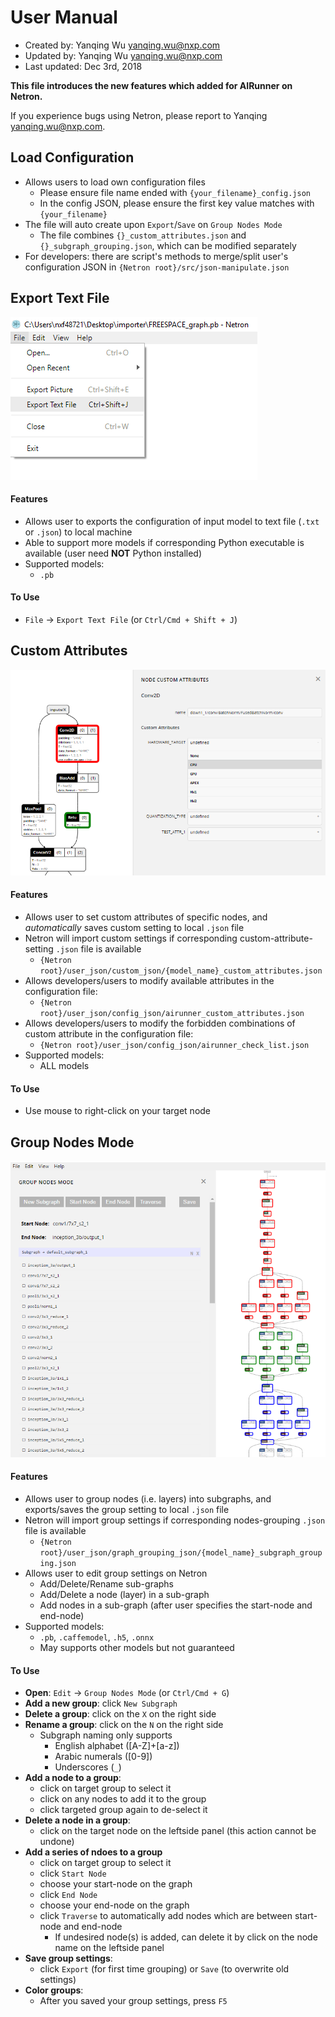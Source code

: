 # User Manual
- Created by: Yanqing Wu <yanqing.wu@nxp.com>
- Updated by: Yanqing Wu <yanqing.wu@nxp.com>
- Last updated: Dec 3rd, 2018

__This file introduces the new features which added for AIRunner on Netron.__

If you experience bugs using Netron, please report to Yanqing <yanqing.wu@nxp.com>.

## Load Configuration
- Allows users to load own configuration files
	- Please ensure file name ended with `{your_filename}_config.json`
	- In the config JSON, please ensure the first key value matches with `{your_filename}`
- The file will auto create upon `Export`/`Save` on `Group Nodes Mode`
	- The file combines `{}_custom_attributes.json` and `{}_subgraph_grouping.json`, which can be modified separately
- For developers: there are script's methods to merge/split user's configuration JSON in `{Netron root}/src/json-manipulate.json`

## Export Text File
![alt text][text_export]

#### Features
- Allows user to exports the configuration of input model to text file (`.txt` or `.json`) to local machine
- Able to support more models if corresponding Python executable is available (user need __NOT__ Python installed)
- Supported models:
	- `.pb`

#### To Use
- `File` -> `Export Text File` (or `Ctrl/Cmd + Shift + J`)

## Custom Attributes
![alt text][custom_attr]

#### Features
- Allows user to set custom attributes of specific nodes, and _automatically_ saves custom setting to local `.json` file
- Netron will import custom settings if corresponding custom-attribute-setting `.json` file is available
	- `{Netron root}/user_json/custom_json/{model_name}_custom_attributes.json`
- Allows developers/users to modify available attributes in the configuration file:
	- `{Netron root}/user_json/config_json/airunner_custom_attributes.json`
- Allows developers/users to modify the forbidden combinations of custom attribute in the configuration file:
	- `{Netron root}/user_json/config_json/airunner_check_list.json`
- Supported models:
	- ALL models

#### To Use
- Use mouse to right-click on your target node

## Group Nodes Mode
![alt text][group_node_mode]

#### Features
- Allows user to group nodes (i.e. layers) into subgraphs, and exports/saves the group setting to local `.json` file
- Netron will import group settings if corresponding nodes-grouping `.json` file is available
	- `{Netron root}/user_json/graph_grouping_json/{model_name}_subgraph_grouping.json`
- Allows user to edit group settings on Netron
	- Add/Delete/Rename sub-graphs
	- Add/Delete a node (layer) in a sub-graph
	- Add nodes in a sub-graph (after user specifies the start-node and end-node)
- Supported models:
	- `.pb`, `.caffemodel`, `.h5`, `.onnx`
	- May supports other models but not guaranteed

#### To Use
- __Open__: `Edit` -> `Group Nodes Mode` (or `Ctrl/Cmd + G`)
- __Add a new group__: click `New Subgraph`
- __Delete a group__: click on the `X` on the right side
- __Rename a group__: click on the `N` on the right side
	- Subgraph naming only supports
		- English alphabet ([A-Z]+[a-z])
		- Arabic numerals ([0-9])
		- Underscores (`_`)
- __Add a node to a group__: 
	- click on target group to select it
	- click on any nodes to add it to the group
	- click targeted group again to de-select it
- __Delete a node in a group__:
	- click on the target node on the leftside panel (this action cannot be undone)
- __Add a series of ndoes to a group__
	- click on target group to select it
	- click `Start Node`
	- choose your start-node on the graph
	- click `End Node`
	- choose your end-node on the graph
	- click `Traverse` to automatically add nodes which are between start-node and end-node
		- If undesired node(s) is added, can delete it by click on the node name on the leftside panel
- __Save group settings__:
	- click `Export` (for first time grouping) or `Save` (to overwrite old settings)
- __Color groups__:
	- After you saved your group settings, press `F5`

[text_export]: media/user_manual/text_export.png "Export Text File"
[custom_attr]: media/user_manual/node_right_click.PNG "Edit Node Custom Attributes (Right-click Node)"
[group_node_mode]: media/user_manual/subgraph_2.PNG "Group Node Mode"